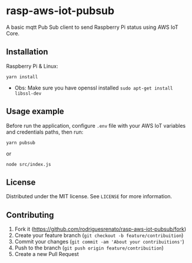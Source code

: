 # rasp-aws-iot-pubsub
A basic mqtt Pub Sub client to send Raspberry Pi status using AWS IoT Core. 

## Installation

Raspberry Pi & Linux:

```
yarn install
```
* Obs: Make sure you have openssl installed
`sudo apt-get install libssl-dev`
## Usage example

Before run the application, configure `.env` file with your AWS IoT variables and credentials paths, then run:
```
yarn pubsub
```
or
```
node src/index.js
```

## License
Distributed under the MIT license. See ``LICENSE`` for more information.

## Contributing
1. Fork it (<https://github.com/rodriguesrenato/rasp-aws-iot-pubsub/fork>)
2. Create your feature branch (`git checkout -b feature/contribuition`)
3. Commit your changes (`git commit -am 'About your contribuitions'`)
4. Push to the branch (`git push origin feature/contribuition`)
5. Create a new Pull Request

